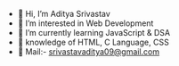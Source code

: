 - 👋 Hi, I’m Aditya Srivastav
- 👀 I’m interested in Web Development
- 🌱 I’m currently learning JavaScript & DSA
- 📖 knowledge of HTML, C Language, CSS
- 📩 Mail:- srivastavaditya09@gmail.com

<!---
AdityaSrivastav23/AdityaSrivastav23 is a ✨ special ✨ repository because its `README.md` (this file) appears on your GitHub profile.
You can click the Preview link to take a look at your changes.
--->
